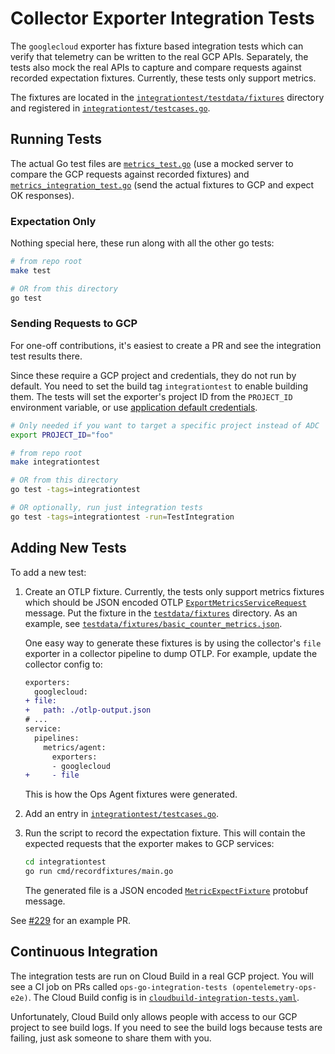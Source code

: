 # Collector Exporter Integration Tests

The `googlecloud` exporter has fixture based integration tests which can verify that telemetry
can be written to the real GCP APIs. Separately, the tests also mock the real APIs to capture
and compare requests against recorded expectation fixtures. Currently, these tests only support
metrics.

The fixtures are located in the [`integrationtest/testdata/fixtures`](integrationtest/testdata/fixtures) directory and registered in
[`integrationtest/testcases.go`][testcases].

## Running Tests

The actual Go test files are [`metrics_test.go`](integrationtest/metrics_test.go) (use a mocked server to
compare the GCP requests against recorded fixtures) and
[`metrics_integration_test.go`](integrationtest/metrics_integration_test.go) (send the actual fixtures to GCP
and expect OK responses).

### Expectation Only

Nothing special here, these run along with all the other go tests:

```sh
# from repo root
make test

# OR from this directory
go test
```

### Sending Requests to GCP

For one-off contributions, it's easiest to create a PR and see the integration test results
there.

Since these require a GCP project and credentials, they do not run by default. You need to set
the build tag `integrationtest` to enable building them. The tests will set the exporter's
project ID from the `PROJECT_ID` environment variable, or use [application default
credentials](https://cloud.google.com/docs/authentication/production#automatically).

```sh
# Only needed if you want to target a specific project instead of ADC
export PROJECT_ID="foo"

# from repo root
make integrationtest

# OR from this directory
go test -tags=integrationtest

# OR optionally, run just integration tests
go test -tags=integrationtest -run=TestIntegration
```

## Adding New Tests

To add a new test:

1. Create an OTLP fixture. Currently, the tests only support metrics fixtures which should be
    JSON encoded OTLP
    [`ExportMetricsServiceRequest`](https://github.com/open-telemetry/opentelemetry-proto/blob/b43e9b18b76abf3ee040164b55b9c355217151f3/opentelemetry/proto/collector/metrics/v1/metrics_service.proto#L35)
    message. Put the fixture in the [`testdata/fixtures`](integrationtest/testdata/fixtures) directory. As an example,
    see
    [`testdata/fixtures/basic_counter_metrics.json`](integrationtest/testdata/fixtures/basic_counter_metrics.json).

    One easy way to generate these fixtures is by using the collector's `file` exporter in a
    collector pipeline to dump OTLP. For example, update the collector config to:
  
    ```diff
    exporters:
      googlecloud:
    + file:
    +   path: ./otlp-output.json
    # ...
    service:
      pipelines:
        metrics/agent:
          exporters:
          - googlecloud
    +     - file
    ```

    This is how the Ops Agent fixtures were generated.

1. Add an entry in [`integrationtest/testcases.go`][testcases].
1. Run the script to record the expectation fixture. This will contain the expected requests
    that the exporter makes to GCP services:

    ```sh
    cd integrationtest
    go run cmd/recordfixtures/main.go
    ```

    The generated file is a JSON encoded
    [`MetricExpectFixture`](integrationtest/fixtures.proto#L21) protobuf message.

See [#229](https://github.com/GoogleCloudPlatform/opentelemetry-operations-go/pull/229) for an
example PR.

## Continuous Integration

The integration tests are run on Cloud Build in a real GCP project. You will see a CI job on
PRs called `ops-go-integration-tests (opentelemetry-ops-e2e)`. The Cloud Build config is in
[`cloudbuild-integration-tests.yaml`](/cloudbuild-integration-tests.yaml).

Unfortunately, Cloud Build only allows people with access to our GCP project to see build logs.
If you need to see the build logs because tests are failing, just ask someone to share them
with you.

[fixtures]: testdata/fixtures
[testcases]: integrationtest/testcases.go
